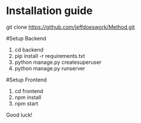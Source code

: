 # Installation guide

git clone https://github.com/jeffdoeswork/Method.git

#Setup Backend
1. cd backend
2. pip install -r requirements.txt
3. python manage.py createsuperuser
4.  python manage.py runserver

#Setup Frontend

1. cd frontend
2. npm install
3. npm start

Good luck!